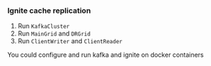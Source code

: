 ### Ignite cache replication


1. Run `KafkaCluster`
2. Run `MainGrid` and `DRGrid`
3. Run `ClientWriter` and `ClientReader`

You could configure and run kafka and ignite on docker containers